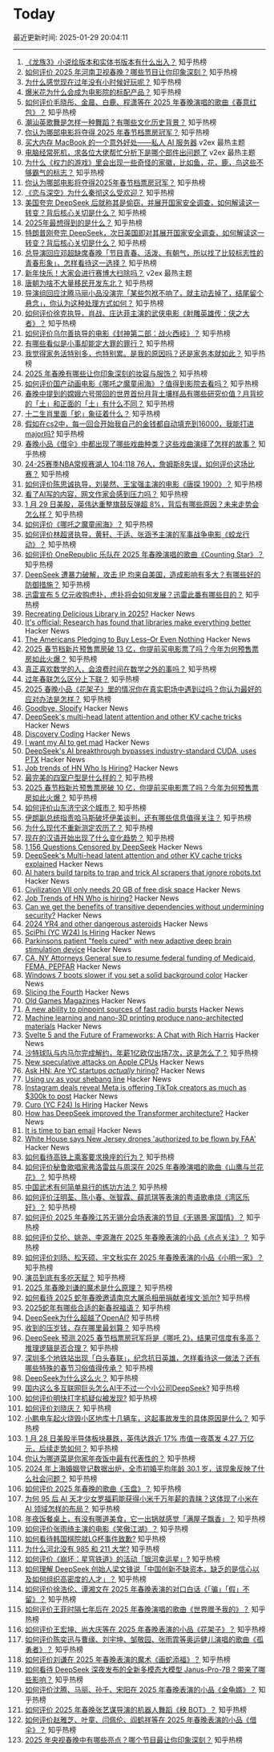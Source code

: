 # Today

最近更新时间: 2025-01-29 20:04:11

--- 
1. [《龙族3》小说绘版本和实体书版本有什么出入？](https://www.zhihu.com/question/303837436) 知乎热榜
2. [如何评价 2025 年河南卫视春晚？哪些节目让你印象深刻？](https://www.zhihu.com/question/10625393460) 知乎热榜
3. [为什么感觉现在过年没有小时候好玩呢？](https://www.zhihu.com/question/8445223662) 知乎热榜
4. [爆米花为什么会成为电影院的标配产品？](https://www.zhihu.com/question/10193509826) 知乎热榜
5. [如何评价毛晓彤、金晨、白鹿、程潇等在 2025 年春晚演唱的歌曲《春意红包》？](https://www.zhihu.com/question/10782486355) 知乎热榜
6. [潮汕英歌舞是怎样一种舞蹈？有哪些文化历史背景？](https://www.zhihu.com/question/10783847183) 知乎热榜
7. [你认为哪部电影将夺得 2025 年春节档票房冠军？](https://www.zhihu.com/question/9247208774) 知乎热榜
8. [买大内存 MacBook 的一个意外好处——私人 AI 服务器](https://www.v2ex.com/t/1108245) v2ex 最热主题
9. [电脑经常死机，求各位大佬帮忙分析下是哪个部件出问题了](https://www.v2ex.com/t/1108240) v2ex 最热主题
10. [为什么《权力的游戏》里会出现一些奇怪的家徽，比如鱼，花，鹿，鸟这些不够霸气的标志？](https://www.zhihu.com/question/407892830) 知乎热榜
11. [你认为哪部电影将夺得2025年春节档票房冠军？](https://www.zhihu.com/question/9247208774) 知乎热榜
12. [《恋与深空》为什么秦彻这么受欢迎？](https://www.zhihu.com/question/4811842292) 知乎热榜
13. [美国夸完 DeepSeek 后就称其是偷窃，并展开国家安全调查，如何解读这一转变？背后核心关切是什么？](https://www.zhihu.com/question/10821637580) 知乎热榜
14. [2025年最想得到的是什么？](https://www.zhihu.com/question/8771405004) 知乎热榜
15. [特朗普刚夸完 DeepSeek，次日美国即对其展开国家安全调查，如何解读这一转变？背后核心关切是什么？](https://www.zhihu.com/question/10821637580) 知乎热榜
16. [总导演回应邓超缺席春晚「节目青春、活泼、有朝气，所以找了比较标志性的青春形象」，怎样看待这一选择？](https://www.zhihu.com/question/10809176462) 知乎热榜
17. [新年快乐！大家会进行赛博大扫除吗？](https://www.v2ex.com/t/1108248) v2ex 最热主题
18. [唐朝为啥不大量移民开发东北？](https://www.zhihu.com/question/6380927375) 知乎热榜
19. [导演组回应沈腾马丽小品没演完「某些包袱不响了，就主动去掉了，结尾留个悬念」，你认为这种处理方式如何？](https://www.zhihu.com/question/10803282792) 知乎热榜
20. [如何评价徐克执导，肖战、庄达菲主演的武侠电影《射雕英雄传：侠之大者》？](https://www.zhihu.com/question/10693996991) 知乎热榜
21. [如何评价乌尔善执导的电影《封神第二部：战火西岐》？](https://www.zhihu.com/question/10693989679) 知乎热榜
22. [有哪些看似是小事却能定大罪的罪行？](https://www.zhihu.com/question/65768007) 知乎热榜
23. [我觉得家务活特别多，也特别累。是我的原因吗？还是家务本就如此？](https://www.zhihu.com/question/10779056565) 知乎热榜
24. [2025 年春晚有哪些让你印象深刻的妆容与服饰？](https://www.zhihu.com/question/10768400391) 知乎热榜
25. [如何评价国产动画电影《哪吒之魔童闹海》？值得到影院去看吗？](https://www.zhihu.com/question/9912332934) 知乎热榜
26. [春晚中提到的嫦娥六号带回的世界首份月背土壤样品有哪些研究价值？月背挖的「土」和正面的「土」有什么不同？](https://www.zhihu.com/question/658088633) 知乎热榜
27. [十二生肖里面「蛇」象征着什么？](https://www.zhihu.com/question/7713607946) 知乎热榜
28. [假如在cs2中，每一回合开始我自己的金钱都自动填充到16000，我能打进major吗?](https://www.zhihu.com/question/660712449) 知乎热榜
29. [春晚小品《借伞》中都出现了哪些戏曲种类？这些戏曲演绎了怎样的故事？](https://www.zhihu.com/question/10773707398) 知乎热榜
30. [24-25赛季NBA常规赛湖人 104:118 76人，詹姆斯8失误，如何评价这场比赛？](https://www.zhihu.com/question/10807855830) 知乎热榜
31. [如何评价陈思诚执导，刘昊然、王宝强主演的电影《唐探 1900》？](https://www.zhihu.com/question/10693022226) 知乎热榜
32. [看了AI写的内容，网文作家会感到压力吗？](https://www.zhihu.com/question/10695104765) 知乎热榜
33. [1 月 29 日美股，英伟达重整旗鼓反弹超 8%，背后有哪些原因？未来走势会怎么样？](https://www.zhihu.com/question/10803814934) 知乎热榜
34. [如何评价《哪吒之魔童闹海》？](https://www.zhihu.com/question/9912332934) 知乎热榜
35. [如何评价林超贤执导，黄轩、于适、张涵予主演的军事战争电影《蛟龙行动》？](https://www.zhihu.com/question/10788157599) 知乎热榜
36. [如何评价 OneRepublic 乐队在 2025 年春晚演唱的歌曲《Counting Star》？](https://www.zhihu.com/question/10783238732) 知乎热榜
37. [DeepSeek 遭暴力破解，攻击 IP 均来自美国，造成影响有多大？有哪些好的防御措施？](https://www.zhihu.com/question/10805792061) 知乎热榜
38. [迅雷宣布 5 亿元收购虎扑，虎扑将会如何发展？迅雷此番有哪些目的？](https://www.zhihu.com/question/10745782038) 知乎热榜
39. [Recreating Delicious Library in 2025?](https://dingyu.me/blog/recreating-delicious-library-in-2025) Hacker News
40. [It's official: Research has found that libraries make everything better](https://lithub.com/its-official-research-has-found-that-libraries-make-everything-better/) Hacker News
41. [The Americans Pledging to Buy Less–Or Even Nothing](https://www.wsj.com/personal-finance/the-americans-pledging-to-buy-lessor-even-nothing-7edeacf3) Hacker News
42. [2025 春节档新片预售票房破 13 亿，你提前买电影票了吗？今年为何预售票房如此火爆？](https://www.zhihu.com/question/10754674885) 知乎热榜
43. [真正喜欢数学的人，会浪费时间在数学之外的事吗？](https://www.zhihu.com/question/7645319666) 知乎热榜
44. [过年春联怎么区分上下联？](https://www.zhihu.com/question/10441112502) 知乎热榜
45. [2025 春晚小品《花架子》里的情况你在真实职场中遇到过吗？你认为最好的应对办法是怎样？](https://www.zhihu.com/question/10778548833) 知乎热榜
46. [Goodbye, Slopify](https://alexeystar.com/blog/slopify/) Hacker News
47. [DeepSeek's multi-head latent attention and other KV cache tricks](https://www.pyspur.dev/blog/multi-head-latent-attention-kv-cache-paper-list) Hacker News
48. [Discovery Coding](https://jimmyhmiller.github.io/discovery-coding) Hacker News
49. [I want my AI to get mad](https://jesseduffield.com/Angry-AI/) Hacker News
50. [DeepSeek's AI breakthrough bypasses industry-standard CUDA, uses PTX](https://www.tomshardware.com/tech-industry/artificial-intelligence/deepseeks-ai-breakthrough-bypasses-industry-standard-cuda-uses-assembly-like-ptx-programming-instead) Hacker News
51. [Job trends of HN Who Is Hiring?](https://hnhiring.com/trends) Hacker News
52. [最完美的四室户型是什么样的？](https://www.zhihu.com/question/309303928) 知乎热榜
53. [2025 春节档新片预售票房破 10 亿，你提前买电影票了吗？今年为何预售票房如此火爆？](https://www.zhihu.com/question/10754674885) 知乎热榜
54. [如何评价山东济宁这个城市？](https://www.zhihu.com/question/330437383) 知乎热榜
55. [伊朗副总统指责哈马斯破坏伊美谈判，还有哪些信息值得关注？](https://www.zhihu.com/question/10455833179) 知乎热榜
56. [为什么现代不重新测定农历了？](https://www.zhihu.com/question/644610355) 知乎热榜
57. [现在的汉语开始出现了什么变化趋势？](https://www.zhihu.com/question/266754622) 知乎热榜
58. [1,156 Questions Censored by DeepSeek](https://www.promptfoo.dev/blog/deepseek-censorship/) Hacker News
59. [DeepSeek's Multi-head latent attention and other KV cache tricks explained](https://www.pyspur.dev/blog/multi-head-latent-attention-kv-cache-paper-list) Hacker News
60. [AI haters build tarpits to trap and trick AI scrapers that ignore robots.txt](https://arstechnica.com/tech-policy/2025/01/ai-haters-build-tarpits-to-trap-and-trick-ai-scrapers-that-ignore-robots-txt/) Hacker News
61. [Civilization VII only needs 20 GB of free disk space](https://www.corsair.com/us/en/explorer/gamer/gaming-pcs/civilization-vii-system-requirements-and-recommended-specs/) Hacker News
62. [Job Trends of HN Who is hiring?](https://hnhiring.com/trends) Hacker News
63. [Can we get the benefits of transitive dependencies without undermining security?](https://tratt.net/laurie/blog/2024/can_we_retain_the_benefits_of_transitive_dependencies_without_undermining_security.html) Hacker News
64. [2024 YR4 and other dangerous asteroids](https://starwalk.space/en/news/should-you-worry-about-an-asteroid-hitting-earth) Hacker News
65. [SciPhi (YC W24) Is Hiring](https://www.ycombinator.com/companies/sciphi/jobs/CVYWWpl-founding-ai-research-engineer) Hacker News
66. [Parkinsons patient "feels cured" with new adaptive deep brain stimulation device](https://www.bbc.com/news/articles/ckgn49r069wo) Hacker News
67. [CA, NY Attorneys General sue to resume federal funding of Medicaid, FEMA, PEPFAR](https://oag.ca.gov/news/press-releases/attorney-general-bonta-files-lawsuit-seeks-immediate-court-order-block-sweeping) Hacker News
68. [Windows 7 boots slower if you set a solid background color](https://support.microsoft.com/en-gb/topic/the-welcome-screen-may-be-displayed-for-30-seconds-during-the-logon-process-after-you-set-a-solid-color-as-the-desktop-background-in-windows-7-or-in-windows-server-2008-r2-b4565ced-703a-cc85-bf9c-6b3d586d6421) Hacker News
69. [Slicing the Fourth](https://axalatar.github.io/slicing-the-fourth/) Hacker News
70. [Old Games Magazines](https://www.theguardian.com/games/2025/jan/28/video-game-history-foundation-digitised-archive-games-magazines) Hacker News
71. [A new ability to pinpoint sources of fast radio bursts](https://news.berkeley.edu/2025/01/21/astronomers-thought-they-understood-fast-radio-bursts-a-recent-one-calls-that-into-question/) Hacker News
72. [Machine learning and nano-3D printing produce nano-architected materials](https://news.engineering.utoronto.ca/strong-as-steel-light-as-foam-machine-learning-and-nano-3d-printing-produce-breakthrough-high-performance-nano-architected-materials/) Hacker News
73. [Svelte 5 and the Future of Frameworks: A Chat with Rich Harris](https://www.smashingmagazine.com/2025/01/svelte-5-future-frameworks-chat-rich-harris/) Hacker News
74. [沙特球队与内马尔完成解约，年薪1亿欧仅出场7次，这是怎么了？](https://www.zhihu.com/question/10740798237) 知乎热榜
75. [New speculative attacks on Apple CPUs](https://predictors.fail/) Hacker News
76. [Ask HN: Are YC startups *actually* hiring?](https://news.ycombinator.com/item?id=42856752) Hacker News
77. [Using uv as your shebang line](https://akrabat.com/using-uv-as-your-shebang-line/) Hacker News
78. [Instagram deals reveal Meta is offering TikTok creators as much as $300k to post](https://www.businessinsider.com/instagram-paying-creators-exclusive-content-deals-reels-contract-details-2025-1) Hacker News
79. [Curo (YC F24) Is Hiring](https://www.ycombinator.com/companies/curo/jobs/s7a36qb-associate-marketplace-supply) Hacker News
80. [How has DeepSeek improved the Transformer architecture?](https://epoch.ai/gradient-updates/how-has-deepseek-improved-the-transformer-architecture) Hacker News
81. [It is time to ban email](https://shkspr.mobi/blog/2025/01/it-is-time-to-ban-email/) Hacker News
82. [White House says New Jersey drones 'authorized to be flown by FAA'](https://www.theguardian.com/us-news/2025/jan/28/karoline-leavitt-new-jersey-drones) Hacker News
83. [如何看待高铁上乘客要求换座的行为？](https://www.zhihu.com/question/42016475) 知乎热榜
84. [如何评价秘鲁歌唱家弗洛雷兹与周深在 2025 年春晚演唱的歌曲《山鹰与兰花花》？](https://www.zhihu.com/question/10784763302) 知乎热榜
85. [中国武术有何简单易行的练功方法？](https://www.zhihu.com/question/404371021) 知乎热榜
86. [如何评价汪明荃、陈小春、张智霖、薛凯琪等表演的粤语歌串烧《湾区乐好》？](https://www.zhihu.com/question/10781207932) 知乎热榜
87. [如何评价 2025 年春晚江苏无锡分会场表演的节目《无锡景·家国情》？](https://www.zhihu.com/question/10779138136) 知乎热榜
88. [如何评价艾伦、姚尧、李源澈在 2025 年春晚表演的小品《点点关注》？](https://www.zhihu.com/question/10781969665) 知乎热榜
89. [如何评价刘旸、松天硕、宇文秋实在 2025 年春晚表演的小品《小明一家》？](https://www.zhihu.com/question/10784932203) 知乎热榜
90. [演员到底有多吃天赋？](https://www.zhihu.com/question/443350396) 知乎热榜
91. [2025 年春晚刘谦的魔术是什么原理？](https://www.zhihu.com/question/10776319881) 知乎热榜
92. [如何看待 2025 蛇年春晚邀请南京大屠杀相册捐献者埃文·凯尔?](https://www.zhihu.com/question/10775579125) 知乎热榜
93. [2025蛇年有哪些合适的新春祝福语？](https://www.zhihu.com/question/7358699804) 知乎热榜
94. [DeepSeek为什么超越了OpenAI?](https://www.zhihu.com/question/10714706736) 知乎热榜
95. [收到的压岁钱，存在哪里最划算？](https://www.zhihu.com/question/10193819668) 知乎热榜
96. [DeepSeek 预测 2025 春节档票房冠军将是《哪吒 2》，结果可信度有多高？推理逻辑是否合理？](https://www.zhihu.com/question/10685003200) 知乎热榜
97. [深圳多个地铁站出现「白头春联」，纪念抗日英雄，怎样看待这一做法？还有哪些特殊的春节习俗值得传承？](https://www.zhihu.com/question/10592268941) 知乎热榜
98. [DeepSeek为什么这么火？](https://www.zhihu.com/question/10669728578) 知乎热榜
99. [国内这么多互联网巨头怎么AI干不过一个小公司DeepSeek?](https://www.zhihu.com/question/10664846993) 知乎热榜
100. [如何评价明快打字机疑似被发现?](https://www.zhihu.com/question/10464174218) 知乎热榜
101. [如何评价刘晓庆？](https://www.zhihu.com/question/24572310) 知乎热榜
102. [小鹏电车起火烧毁小区地库十几辆车，这起事故发生的具体原因是什么？](https://www.zhihu.com/question/10525159802) 知乎热榜
103. [1 月 28 日美股半导体板块暴跌，英伟达跌近 17% 市值一夜蒸发 4.27 万亿元，后续走势如何？](https://www.zhihu.com/question/10737601618) 知乎热榜
104. [你认为哪道菜是你家年夜饭中最有代表性的？](https://www.zhihu.com/question/10071324067) 知乎热榜
105. [2024 年上海婚姻登记数据出炉，全市初婚平均年龄 30.1 岁，该现象反映了什么社会问题？](https://www.zhihu.com/question/10592736092) 知乎热榜
106. [如何评价 2025 年春晚的歌曲《玉盘》？](https://www.zhihu.com/question/10774652922) 知乎热榜
107. [为何 95 后 AI 天才少女罗福莉能获得小米千万年薪的青睐？这体现了小米在 AI 领域怎样的布局？](https://www.zhihu.com/question/8261361359) 知乎热榜
108. [年夜饭餐桌上，有没有哪道美食，它一出锅就感觉「满屋子飘香」？](https://www.zhihu.com/question/9755732066) 知乎热榜
109. [如何评价张雨绮主演的电影《笑傲江湖》？](https://www.zhihu.com/question/10743868708) 知乎热榜
110. [如何看待韩国棋院就LG杯事件致歉?](https://www.zhihu.com/question/10744176556) 知乎热榜
111. [为什么河北没有 985 和 211 大学?](https://www.zhihu.com/question/561529740) 知乎热榜
112. [如何评价《崩坏：星穹铁道》的活动「银河幸运星」?](https://www.zhihu.com/question/8452046138) 知乎热榜
113. [如何理解 DeepSeek 创始人梁文锋说「中国创新不缺资本，缺乏的是信心以及如何组织高密度的人才」？](https://www.zhihu.com/question/10697407514) 知乎热榜
114. [如何评价徐浩伦、谭湘文在 2025 年春晚表演的对口白话《「骗」「假」不留》？](https://www.zhihu.com/question/10778510062) 知乎热榜
115. [如何评价王菲时隔七年后在 2025 年春晚演唱的歌曲《世界赠予我的》？](https://www.zhihu.com/question/10776299108) 知乎热榜
116. [如何评价王宏坤、尚大庆等在 2025 年春晚表演的小品《花架子》？](https://www.zhihu.com/question/10777425250) 知乎热榜
117. [如何评价陈奕迅与曹缘、刘宇坤、邹敬园、张雨霏等奥运健儿演唱的歌曲《孤勇者》？](https://www.zhihu.com/question/10778988614) 知乎热榜
118. [如何评价刘谦在 2025 年春晚表演的魔术《画蛇添福》？](https://www.zhihu.com/question/10776233527) 知乎热榜
119. [如何看待 DeepSeek 深夜发布的全新多模态大模型 Janus-Pro-7B？带来了哪些影响？](https://www.zhihu.com/question/10723192745) 知乎热榜
120. [如何评价沈腾、马丽、孙千、宋阳在 2025 年春晚表演的小品《金龟婿》？](https://www.zhihu.com/question/10779879456) 知乎热榜
121. [如何评价 2025 年春晚张艺谋导演的机器人舞蹈《秧 BOT》？](https://www.zhihu.com/question/10774104655) 知乎热榜
122. [如何评价赵雅芝、叶童、闫佩伦、阎鹤祥等在 2025 年春晚表演的小品《借伞》？](https://www.zhihu.com/question/10770665440) 知乎热榜
123. [2025 年央视春晚中有哪些亮点？哪个节目最让你印象深刻？](https://www.zhihu.com/question/10768392352) 知乎热榜
